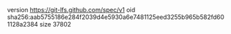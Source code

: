 version https://git-lfs.github.com/spec/v1
oid sha256:aab5755186e284f2039d4e5930a6e7481125eed3255b965b582fd601128a2384
size 37802
